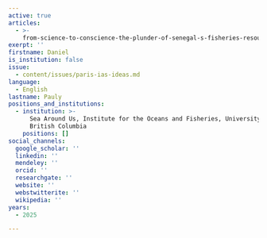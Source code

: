 ```yaml
---
active: true
articles:
  - >-
    from-science-to-conscience-the-plunder-of-senegal-s-fisheries-resources-or-europe-s-role-in-the-making-of-a-migration-crisis
exerpt: ''
firstname: Daniel
is_institution: false
issue:
  - content/issues/paris-ias-ideas.md
language:
  - English
lastname: Pauly
positions_and_institutions:
  - institution: >-
      Sea Around Us, Institute for the Oceans and Fisheries, University of
      British Columbia
    positions: []
social_channels:
  google_scholar: ''
  linkedin: ''
  mendeley: ''
  orcid: ''
  researchgate: ''
  website: ''
  webstwitterite: ''
  wikipedia: ''
years:
  - 2025

---
```

